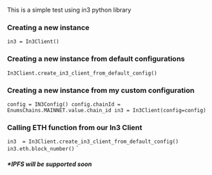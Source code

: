 This is a simple test using in3 python library

### Creating a new instance 
`in3 = In3Client()`

### Creating a new instance from default configurations
`In3Client.create_in3_client_from_default_config()`

### Creating a new instance from my custom configuration
`
config = IN3Config()
config.chainId = EnumsChains.MAINNET.value.chain_id
in3 = In3Client(config=config)
`

### Calling ETH function from our In3 Client

`
in3  = In3Client.create_in3_client_from_default_config()
in3.eth.block_number()
`
`
##### *IPFS will be supported soon



